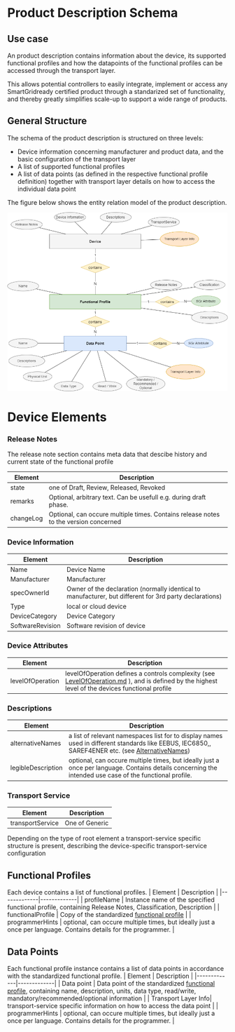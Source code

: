 # Product Description Schema

## Use case

An product description contains information about the device, its supported functional profiles and how
the datapoints of the functional profiles can be accessed through the transport layer.

This allows potential controllers to easily integrate, implement or access any SmartGridready certified product
through a standarized set of functionality, and thereby greatly simplifies scale-up to support a wide range of products.

## General Structure
The schema of the product description is structured on three levels:
- Device information concerning manufacturer and product data, and the basic configuration of the transport layer
- A list of supported functional profiles
- A list of data points (as defined in the respective functional profile definition) together with transport layer details on how to access the individual data point

The figure below shows the entity relation model of the product description.

![Product Entity Relation](product.drawio.png)

# Device Elements

### Release Notes
The release note section contains meta data that descibe history and current state of the functional profile

| Element   | Description |
|-----------|-------------|
| state     | one of Draft, Review, Released, Revoked |
| remarks   |  Optional, arbitrary text. Can be usefull e.g. during draft phase. |
| changeLog | Optional, can occure multiple times. Contains release notes to the version concerned |

### Device Information
| Element          | Description |
|------------------|-------------|
| Name             | Device Name |
| Manufacturer     | Manufacturer |
| specOwnerId      | Owner of the declaration (normally identical to manufacturer, but different for 3rd party declarations) |
| Type             | local or cloud device |
| DeviceCategory       | Device Category |
| SoftwareRevision | Software revision of device |


### Device Attributes

| Element | Description |
| ------- | ----------- |
| levelOfOperation | levelOfOperation defines a controls complexity  (see [LevelOfOperation.md](LevelOfOperation.md) ), and is defined by the highest level of the devices functional profile |

### Descriptions
| Element     | Description |
|-------------|-------------|
| alternativeNames  | a list of relevant namespaces list for to display names used in different standards like EEBUS, IEC6850,, SAREF4ENER etc. (see [AlternativeNames](AlternativeNames.md))|
| legibleDescription | optional, can occure multiple times, but ideally just a once per language. Contains details concerning the intended use case of the functional profile. |

### Transport Service
| Element     | Description |
|-------------|-------------|
| transportService | One of Generic|Contacts|Modbus|RESTfulJSON |

Depending on the type of root element a transport-service specific structure is present, describing the device-specific transport-service configuration

## Functional Profiles
Each device contains a list of functional profiles.
| Element     | Description |
|-------------|-------------|
| profileName | Instance name of the specified functional profile, containing Release Notes, Classification, Description |
| functionalProfile | Copy of the standardized [functional profile](functionalProfile.md) |
| programmerHints   | optional, can occure multiple times, but ideally just a once per language. Contains details for the programmer. |


## Data Points
Each functional profile instance contains a list of data points in accordance with the standardized functional profile.
| Element     | Description |
|-------------|-------------|
| Data point | Data point of the standardized [functional profile](functionalProfile.md), containing name, description, units, data type, read/write, mandatory/recommended/optional information |
| Transport Layer Info| transport-service specific information on how to access the data point |
| programmerHints   | optional, can occure multiple times, but ideally just a once per language. Contains details for the programmer. |




